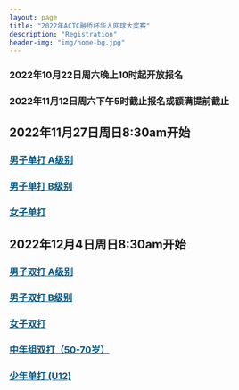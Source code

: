 ```yaml
---
layout: page
title: "2022年ACTC融侨杯华人网球大奖赛"
description: "Registration"
header-img: "img/home-bg.jpg"
---
```


### 2022年10月22日周六晚上10时起开放报名
### 2022年11月12日周六下午5时截止报名或额满提前截止

## 2022年11月27日周日8:30am开始

<h3> <a href="https://www.eventbrite.com.au/e/2022actc-a-tickets-439524568817" target="_blank" style="color:#005580">男子单打 A级别</a></h3>
<h3> <a href="https://www.eventbrite.com.au/e/2022actc-b-tickets-441421813527" target="_blank" style="color:#005580">男子单打 B级别</a></h3>
<h3> <a href="https://www.eventbrite.com.au/e/2022actc-tickets-441423528657" target="_blank" style="color:#005580">女子单打</a></h3>

## 2022年12月4日周日8:30am开始

<h3> <a href="https://www.eventbrite.com.au/e/2022actc-a-tickets-442461262547" target="_blank" style="color:#005580">男子双打 A级别</a></h3>
<h3> <a href="https://www.eventbrite.com.au/e/2022actc-b-tickets-442449015917" target="_blank" style="color:#005580">男子双打 B级别</a></h3>
<h3> <a href="https://www.eventbrite.com.au/e/2022actc-tickets-442463208367" target="_blank" style="color:#005580">女子双打</a></h3>
<h3> <a href="https://www.eventbrite.com.au/e/2022actc-50-70-tickets-442463278577" target="_blank" style="color:#005580">中年组双打（50-70岁）</a></h3>
<h3> <a href="https://www.eventbrite.com.au/e/2022actc-u12-tickets-441426878677" target="_blank" style="color:#005580">少年单打 (U12)</a></h3>
